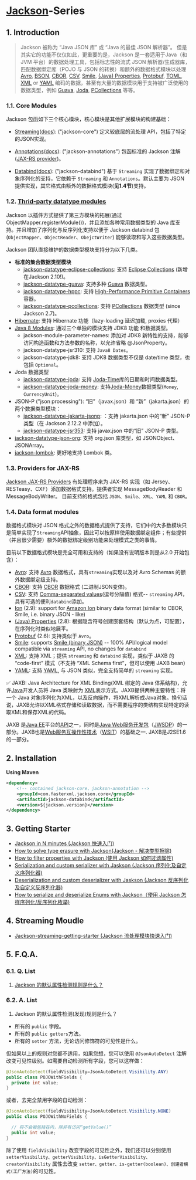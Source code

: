 # [Jackson](https://github.com/FasterXML/jackson)-Series

## 1. Introduction

> Jackson 被称为 “Java JSON 库” 或 “Java 的最佳 JSON 解析器”。 但是其实它的功能不仅仅如此，更重要的是，Jackson 是一套适用于Java（和JVM 平台）的数据处理工具，包括标志性的流式 JSON 解析器/生成器库，匹配数据绑定库（POJO 与 JSON 的转换）和额外的数据格式模块以处理 [Avro](https://github.com/FasterXML/jackson-dataformats-binary/blob/master/avro), [BSON](https://github.com/michel-kraemer/bson4jackson), [CBOR](https://github.com/FasterXML/jackson-dataformats-binary/blob/master/cbor), [CSV](https://github.com/FasterXML/jackson-dataformats-text/blob/master/csv), [Smile](https://github.com/FasterXML/jackson-dataformats-binary/tree/master/smile), [(Java) Properties](https://github.com/FasterXML/jackson-dataformats-text/blob/master/properties), [Protobuf](https://github.com/FasterXML/jackson-dataformats-binary/tree/master/protobuf), [TOML](https://github.com/FasterXML/jackson-dataformats-text/blob/2.13/toml), [XML](https://github.com/FasterXML/jackson-dataformat-xml) or [YAML](https://github.com/FasterXML/jackson-dataformats-text/blob/master/yaml) 编码的数据，甚至有大量的数据模块用于支持被广泛使用的数据类型，例如 [Guava](https://github.com/FasterXML/jackson-datatypes-collections), [Joda](https://github.com/FasterXML/jackson-datatype-joda), [PCollections](https://github.com/FasterXML/jackson-datatypes-collections) 等等。

### 1.1. Core Modules

Jackson 包函如下三个核心模块，核心模块是其他扩展模块的构建基础：

- [Streaming](https://github.com/FasterXML/jackson-core)([docs](https://github.com/FasterXML/jackson-core/wiki)): ("jackson-core") 定义较底层的流处理 API，包括了特定的JSON实现。

- [Annotations](https://github.com/FasterXML/jackson-annotations)([docs](https://github.com/FasterXML/jackson-annotations/wiki)): ("jackson-annotations") 包函标准的 Jackson 注解 ([JAX-RS provider](https://github.com/FasterXML/jackson-jaxrs-providers))。
- [Databind](https://github.com/FasterXML/jackson-databind)([docs](https://github.com/FasterXML/jackson-databind/wiki)): ("jackson-databind") 基于 `Streaming` 实现了数据绑定和对象序列化的支持，它依赖于 `Streaming` 和 `Annotations`。默认主要为 JSON 提供实现，其它格式由额外的数据格式模块(**见1.4节**)支持。

### 1.2. [Thrid-party datatype modules](https://github.com/FasterXML/jackson)

Jackson 以插件方式提供了第三方模块的拓展(通过 ObjectMapper.registerModule())，并且添加各种常用数据类型的 Java 库支持。并且增加了序列化与反序列化支持以便于 Jackson databind 包(`ObjectMapper`、`ObjectReader`、`ObejctWriter`) 能够读取和写入这些数据类型。

Jackson 团队直接维护的数据类型模块支持分为以下几类。

- **标准的集合数据类型模块**
  - [jackson-datatype-eclipse-collections](https://github.com/FasterXML/jackson-datatypes-collections/tree/master/eclipse-collections): 支持 [Eclipse Collections](https://www.eclipse.org/collections/) (新增在Jackson 2.10!)。
  - [jackson-datatype-guava](https://github.com/FasterXML/jackson-datatypes-collections/tree/master/guava): 支持多种 [Guava](http://code.google.com/p/guava-libraries/) 数据类型。
  - [jackson-datatype-hppc](https://github.com/FasterXML/jackson-datatypes-collections/tree/master/hppc): 支持 [High-Performance Primitive Containers](http://labs.carrotsearch.com/hppc.html) 容器。
  - [jackson-datatype-pcollections](https://github.com/FasterXML/jackson-datatypes-collections/tree/master/pcollections): 支持 [PCollections](http://pcollections.org/) 数据类型 (since Jackson 2.7)。
- [Hibernate](https://github.com/FasterXML/jackson-datatype-hibernate): 支持 Hibernate 功能（lazy-loading 延迟加载, proxies 代理）
- [Java 8 Modules](https://github.com/FasterXML/jackson-modules-java8): 通过三个单独的模块支持 JDK8 功能 和数据类型。
  - jackson-module-parameter-names: 添加对 JDK8 新特性的支持，能够访问构造函数和方法参数的名称，以允许省略 @JsonProperty。
  - jackson-datatype-jsr310: 支持 `Java8 Dates`。
  - jackson-datatype-jdk8: 支持 JDK8 数据类型不仅是 date/time 类型，也包括 `Optional`。
- Joda 数据类型
  - [jackson-datatype-joda](https://github.com/FasterXML/jackson-datatype-joda): 支持 [Joda-Time](https://www.joda.org/joda-time/)库的日期和时间数据类型。
  - [jackson-datatype-joda-money](https://github.com/FasterXML/jackson-datatypes-misc/tree/master/joda-money): 支持[Joda-Money](https://www.joda.org/joda-money/)数据类型(`Money`, `CurrencyUnit`)。
- JSON-P ("json processing"): “旧”（javax.json）和 “新”（jakarta.json）的两个数据类型模块：
  - [jackson-datatype-jakarta-jsonp](https://github.com/FasterXML/jackson-datatypes-misc/jakarta-jsonp): ：支持 jakarta.json 中的“新” JSON-P 类型（在 Jackson 2.12.2 中添加）。
  - [jackson-datatype-jsr353](https://github.com/FasterXML/jackson-datatypes-misc/jsr-353): 支持 javax.json 中的“旧” JSON-P 类型。
- [jackson-datatype-json-org](https://github.com/FasterXML/jackson-datatypes-misc/json-org): 支持 org.json 库类型，如 JSONObject、JSONArray。
- [jackson-lombok](https://github.com/xebia/jackson-lombok): 更好地支持 Lombok 类。

### 1.3. Providers for JAX-RS

[Jackson JAX-RS Providers](https://github.com/FasterXML/jackson-jaxrs-providers) 有处理程序来为 JAX-RS 实现（如 Jersey、RESTeasy、CXF）添加数据格式支持。提供者实现 MessageBodyReader 和 MessageBodyWriter。 目前支持的格式包括 `JSON`、`Smile`、`XML`、`YAML` 和 `CBOR`。

### 1.4. Data format modules

数据格式模块对 JSON 格式之外的数据格式提供了支持，它们中的大多数模块只是简单实现了`Streaming`API抽象，因此可以按原样使用数据绑定组件；有些提供（并且很少需要）额外的数据绑定级别功能来处理模式之类的事情。

目前以下数据格式模块是完全可用和支持的（如果没有说明版本则是从2.0 开始包含）：

- [Avro](https://github.com/FasterXML/jackson-dataformats-binary/tree/master/avro): 支持 [Avro](http://en.wikipedia.org/wiki/Apache_Avro) 数据格式，具有`streaming`实现以及对 Avro Schemas 的额外数据绑定级支持。
- [CBOR](https://github.com/FasterXML/jackson-dataformats-binary/tree/master/cbor): 支持 [CBOR](http://tools.ietf.org/search/rfc7049) 数据格式 (二进制JSON变体)。
- [CSV](https://github.com/FasterXML/jackson-dataformats-text/blob/master/csv): 支持 [Comma-separated values](http://en.wikipedia.org/wiki/Comma-separated_values)(逗号分隔值) 格式-- `streaming` API，具有可选的便利`databind`添加。
- [Ion](https://github.com/FasterXML/jackson-dataformats-binary/tree/master/ion) (2.9): support for [Amazon Ion](https://amznlabs.github.io/ion-docs/) binary data format (similar to CBOR, Smile, i.e. binary JSON - like)
- [(Java) Properties](https://github.com/FasterXML/jackson-dataformats-text/blob/master/properties) (2.8): 根据隐含符号创建嵌套结构（默认为点，可配置），在序列化时类似地展平。
- [Protobuf](https://github.com/FasterXML/jackson-dataformats-binary/tree/master/protobuf) (2.6): 支持类似于 `Avro`。
- [Smile](https://github.com/FasterXML/jackson-dataformats-binary/tree/master/smile): supports [Smile (binary JSON)](https://github.com/FasterXML/smile-format-specification) -- 100% API/logical model compatible via `streaming` API, no changes for `databind`
- [XML](https://github.com/FasterXML/jackson-dataformat-xml): 支持 XML；提供 `streaming` 和 `databind` 实现，类似于 JAXB 的 “code-first” 模式（不支持 “XML Schema first”，但可以使用 JAXB bean）
- [YAML](https://github.com/FasterXML/jackson-dataformats-text/blob/master/yaml): 支持 [YAML](http://en.wikipedia.org/wiki/Yaml), 与 JSON 类似，完全支持简单的 `streaming` 实现。

:white_check_mark: JAXB: Java Architecture for XML Binding(XML 绑定的 Java 体系结构)，允许[Java](https://zh.wikipedia.org/wiki/Java)开发人员将 Java 类映射为 [XML](https://zh.wikipedia.org/wiki/XML)表示方式。JAXB提供两种主要特性：将一个 Java 对象序列化为XML，以及反向操作，将XML解析成Java对象。换句话说，JAXB允许以XML格式存储和读取数据，而不需要程序的类结构实现特定的读取XML和保存XML的代码。

JAXB 是[Java EE](https://zh.wikipedia.org/wiki/Java_EE)平台的[API](https://zh.wikipedia.org/wiki/应用程序接口)之一，同时是[Java Web服务开发包](https://zh.wikipedia.org/w/index.php?title=Java_Web服务开发包&action=edit&redlink=1)（[JWSDP](https://en.wikipedia.org/wiki/Java_Web_Services_Development_Pack)）的一部分。JAXB也是[Web服务互操作性技术](https://zh.wikipedia.org/w/index.php?title=Web服务互操作性技术&action=edit&redlink=1)（[WSIT](https://en.wikipedia.org/wiki/Web_Services_Interoperability_Technology)）的基础之一. JAXB是J2SE1.6的一部分。

## 2. Installation

**Using Maven**	

```xml
<dependency>
    <!-- contained jackson-core、jackson-annotation -->
    <groupId>com.fasterxml.jackson.core</groupId>
    <artifactId>jackson-databind</artifactId>
    <version>${jackson.version}</version>
</dependency>
```

## 3. Getting Starter

- [Jackson in N minutes (Jackson 快速入门)](./jackson-in-N-minutes.md) 
- [How to solve type erasure with Jackson(Jackson - 解决类型擦除)](./jackson-type-erasure.md)
- [How to filter properties with Jackson (使用 Jackson 如何过滤属性)](./jackson-filter-properties.md) 
- [Serialization and custom serializer with Jaskson (Jackson 序列化及自定义序列化器)](./jackson-serialize.md)
- [Deserialization and custom deserializer with Jaskson (Jackson 反序列化及自定义反序列化器)](./jackson-deserialize.md)
- [How to serialize and deserialize Enums with Jackson（使用 Jackson 怎样序列化/反序列化枚举)](./jackson-with-enums.md)

## 4. Streaming Moudle

- [Jackson-streaming-getting-starter (Jackson 流处理模块快速入门)](./jackson-streaming-getting-starter.md)

## 5. F.Q.A.

### 6.1. Q. List

1. [Jackson 的默认属性检测规则是什么？]()

### 6.2. A. List

1. Jackson 的默认属性检测(发现)规则是什么？

- 所有的 `public` 字段。
- 所有的 `public getters`方法。
- 所有的 `setter` 方法，无论访问修饰符的可见性是什么。

但如果以上的规则对您都不适用，如果您想，您可以使用 `@JsonAutoDetect` 注解改变可见性级别。如需要自动检测所有字段，您可以这样做：

```java
@JsonAutoDetect(fieldVisibility=JsonAutoDetect.Visibility.ANY)
public class POJOWithFields {
  private int value;
}
```

或者，去完全禁用字段的自动检测：

```java
@JsonAutoDetect(fieldVisibility=JsonAutoDetect.Visibility.NONE)
public class POJOWithNoFields {

  // 将不会被包括在内，除非有访问“getValue()”
  public int value;
}
```

除了使用 `fieldVisibility` 改变字段的可见性之外，我们还可以分别使用 `setterVisibility、getterVisibility、isGetterVisibility、creatorVisibility` 属性去改变 `setter、getter、is-getter(boolean)、创建者模式(工厂方法)`的可见性。	